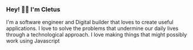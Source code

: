 ### Hey! 👋🏼 I'm Cletus


I'm a software engineer and Digital builder that loves to create useful applications. I love to solve the problems that undermine our daily lives through a technological approach. I love making things that might possibly work using Javascript
